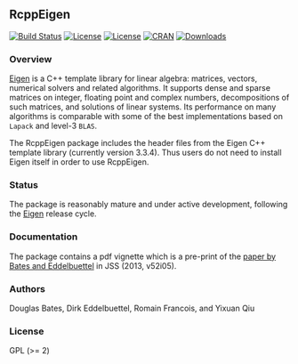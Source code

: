 ## RcppEigen

[![Build Status](https://travis-ci.org/RcppCore/RcppEigen.svg)](https://travis-ci.org/RcppCore/RcppEigen) [![License](http://img.shields.io/badge/license-GPL%20%28%3E=%202%29-brightgreen.svg?style=flat)](http://www.gnu.org/licenses/gpl-2.0.html) [![License](http://img.shields.io/badge/license-MPL2-brightgreen.svg?style=flat)](http://www.mozilla.org/MPL/2.0/) [![CRAN](http://www.r-pkg.org/badges/version/RcppEigen)](https://cran.r-project.org/package=RcppEigen) [![Downloads](http://cranlogs.r-pkg.org/badges/RcppEigen?color=brightgreen)](http://www.r-pkg.org/pkg/RcppEigen)

### Overview

[Eigen](http://eigen.tuxfamily.org) is a C++ template library for linear
algebra: matrices, vectors, numerical solvers and related algorithms.  It
supports dense and sparse matrices on integer, floating point and complex
numbers, decompositions of such matrices, and solutions of linear
systems. Its performance on many algorithms is comparable with some of the
best implementations based on `Lapack` and level-3 `BLAS`.

The RcppEigen package includes the header files from the Eigen C++
template library (currently version 3.3.4). Thus users do not need to
install Eigen itself in order to use RcppEigen.

### Status

The package is reasonably mature and under active development, following the
[Eigen](http://eigen.tuxfamily.org) release cycle.

### Documentation

The package contains a pdf vignette which is a pre-print of the [paper by
Bates and Eddelbuettel](https://www.jstatsoft.org/article/view/v052i05)
in JSS (2013, v52i05).

### Authors

Douglas Bates, Dirk Eddelbuettel, Romain Francois, and Yixuan Qiu

### License

GPL (>= 2)
